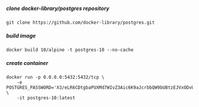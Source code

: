 ##### clone docker-library/postgres repository
```
git clone https://github.com/docker-library/postgres.git
```

##### build image
```
docker build 10/alpine -t postgres-10 --no-cache
```

##### create container
```
docker run -p 0.0.0.0:5432:5432/tcp \
	-e POSTGRES_PASSWORD='X3/eLR6CDtgbaPUXMd7WIvZ3Aic6K9aJcrbbQW9bUBtzEJVxODvUhPNK' \
	-it postgres-10:latest
```

